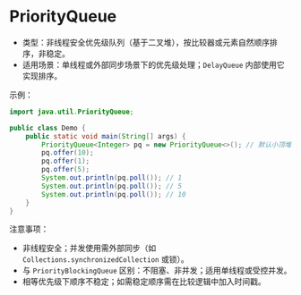 # PriorityQueue

- 类型：非线程安全优先级队列（基于二叉堆），按比较器或元素自然顺序排序，非稳定。
- 适用场景：单线程或外部同步场景下的优先级处理；`DelayQueue` 内部使用它实现排序。

示例：

```java
import java.util.PriorityQueue;

public class Demo {
    public static void main(String[] args) {
        PriorityQueue<Integer> pq = new PriorityQueue<>(); // 默认小顶堆（最小值优先）
        pq.offer(10);
        pq.offer(1);
        pq.offer(5);
        System.out.println(pq.poll()); // 1
        System.out.println(pq.poll()); // 5
        System.out.println(pq.poll()); // 10
    }
}
```

注意事项：
- 非线程安全；并发使用需外部同步（如 `Collections.synchronizedCollection` 或锁）。
- 与 `PriorityBlockingQueue` 区别：不阻塞、非并发；适用单线程或受控并发。
- 相等优先级下顺序不稳定；如需稳定顺序需在比较逻辑中加入时间戳。